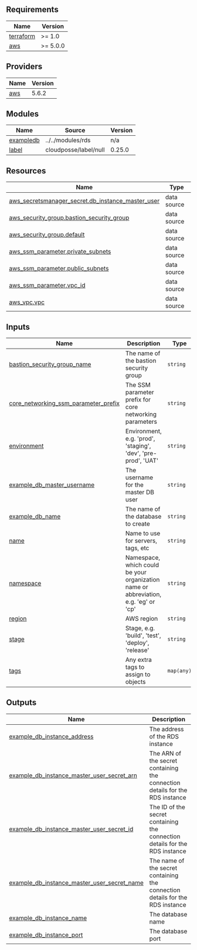 <!-- BEGIN_TF_DOCS -->
## Requirements

| Name | Version |
|------|---------|
| <a name="requirement_terraform"></a> [terraform](#requirement\_terraform) | >= 1.0 |
| <a name="requirement_aws"></a> [aws](#requirement\_aws) | >= 5.0.0 |

## Providers

| Name | Version |
|------|---------|
| <a name="provider_aws"></a> [aws](#provider\_aws) | 5.6.2 |

## Modules

| Name | Source | Version |
|------|--------|---------|
| <a name="module_exampledb"></a> [exampledb](#module\_exampledb) | ../../modules/rds | n/a |
| <a name="module_label"></a> [label](#module\_label) | cloudposse/label/null | 0.25.0 |

## Resources

| Name | Type |
|------|------|
| [aws_secretsmanager_secret.db_instance_master_user](https://registry.terraform.io/providers/hashicorp/aws/latest/docs/data-sources/secretsmanager_secret) | data source |
| [aws_security_group.bastion_security_group](https://registry.terraform.io/providers/hashicorp/aws/latest/docs/data-sources/security_group) | data source |
| [aws_security_group.default](https://registry.terraform.io/providers/hashicorp/aws/latest/docs/data-sources/security_group) | data source |
| [aws_ssm_parameter.private_subnets](https://registry.terraform.io/providers/hashicorp/aws/latest/docs/data-sources/ssm_parameter) | data source |
| [aws_ssm_parameter.public_subnets](https://registry.terraform.io/providers/hashicorp/aws/latest/docs/data-sources/ssm_parameter) | data source |
| [aws_ssm_parameter.vpc_id](https://registry.terraform.io/providers/hashicorp/aws/latest/docs/data-sources/ssm_parameter) | data source |
| [aws_vpc.vpc](https://registry.terraform.io/providers/hashicorp/aws/latest/docs/data-sources/vpc) | data source |

## Inputs

| Name | Description | Type | Default | Required |
|------|-------------|------|---------|:--------:|
| <a name="input_bastion_security_group_name"></a> [bastion\_security\_group\_name](#input\_bastion\_security\_group\_name) | The name of the bastion security group | `string` | n/a | yes |
| <a name="input_core_networking_ssm_parameter_prefix"></a> [core\_networking\_ssm\_parameter\_prefix](#input\_core\_networking\_ssm\_parameter\_prefix) | The SSM parameter prefix for core networking parameters | `string` | n/a | yes |
| <a name="input_environment"></a> [environment](#input\_environment) | Environment, e.g. 'prod', 'staging', 'dev', 'pre-prod', 'UAT' | `string` | `"development"` | no |
| <a name="input_example_db_master_username"></a> [example\_db\_master\_username](#input\_example\_db\_master\_username) | The username for the master DB user | `string` | `"root"` | no |
| <a name="input_example_db_name"></a> [example\_db\_name](#input\_example\_db\_name) | The name of the database to create | `string` | `"mydb"` | no |
| <a name="input_name"></a> [name](#input\_name) | Name to use for servers, tags, etc | `string` | `"name"` | no |
| <a name="input_namespace"></a> [namespace](#input\_namespace) | Namespace, which could be your organization name or abbreviation, e.g. 'eg' or 'cp' | `string` | `"development"` | no |
| <a name="input_region"></a> [region](#input\_region) | AWS region | `string` | `"us-west-2"` | no |
| <a name="input_stage"></a> [stage](#input\_stage) | Stage, e.g. 'build', 'test', 'deploy', 'release' | `string` | `null` | no |
| <a name="input_tags"></a> [tags](#input\_tags) | Any extra tags to assign to objects | `map(any)` | `{}` | no |

## Outputs

| Name | Description |
|------|-------------|
| <a name="output_example_db_instance_address"></a> [example\_db\_instance\_address](#output\_example\_db\_instance\_address) | The address of the RDS instance |
| <a name="output_example_db_instance_master_user_secret_arn"></a> [example\_db\_instance\_master\_user\_secret\_arn](#output\_example\_db\_instance\_master\_user\_secret\_arn) | The ARN of the secret containing the connection details for the RDS instance |
| <a name="output_example_db_instance_master_user_secret_id"></a> [example\_db\_instance\_master\_user\_secret\_id](#output\_example\_db\_instance\_master\_user\_secret\_id) | The ID of the secret containing the connection details for the RDS instance |
| <a name="output_example_db_instance_master_user_secret_name"></a> [example\_db\_instance\_master\_user\_secret\_name](#output\_example\_db\_instance\_master\_user\_secret\_name) | The name of the secret containing the connection details for the RDS instance |
| <a name="output_example_db_instance_name"></a> [example\_db\_instance\_name](#output\_example\_db\_instance\_name) | The database name |
| <a name="output_example_db_instance_port"></a> [example\_db\_instance\_port](#output\_example\_db\_instance\_port) | The database port |
<!-- END_TF_DOCS -->
